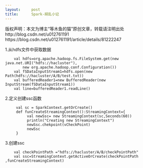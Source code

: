 ```yaml
---
layout:     post
title:      Spark-胡乱小记
---
```

<div id="article_content" class="article_content clearfix csdn-tracking-statistics" data-pid="blog" data-mod="popu_307" data-dsm="post">
								<div class="article-copyright">
					版权声明：本文为博主“等木鱼的猫”原创文章，转载请注明出处 http://blog.csdn.net/u012761191  					https://blog.csdn.net/u012761191/article/details/81222247				</div>
								            <link rel="stylesheet" href="https://csdnimg.cn/release/phoenix/template/css/ck_htmledit_views-f76675cdea.css">
						<div class="htmledit_views" id="content_views">
                <p>1.从hdfs文件中获取数据</p>

<pre class="has">
<code class="language-java">    val hdfs=org.apache.hadoop.fs.FileSystem.get(new java.net.URI("hdfs://hacluster"),
        new org.apache.hadoop.conf.Configuration())
    val fSDataInputStream1=hdfs.open(new Path(hdfs://hacluster/A/B/test.txt))
    val bufferedReader1=new BufferedReader(new InputStream(fSDataInputStream1))
    val line=bufferedReader1.readLine()</code></pre>

<p>2.定义创建ssc函数</p>

<pre class="has">
<code class="language-java">     val sc = SparkContext.getOrCreate()
     def funCreateStreamingContext():StreamingContext={
          val newSsc= new StreamingContext(sc,Seconds(60))
          println("Creating new StreamingContext")
          newSsc.chekpoint(vCheckPoint)
          newSsc
     }</code></pre>

<p>3.创建ssc</p>

<pre class="has">
<code class="language-java">    val checkPointPath ="hdfs://hacluster/A/B/checkPointPath"
    val ssc=StreamingContext.getActiveOrCreate(checkPointPath ,funCreateStreamingContext)</code></pre>

<p> </p>            </div>
                </div>